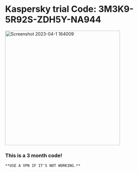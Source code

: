   # Kaspersky trial Code: 3M3K9-5R92S-ZDH5Y-NA944

<img width="371" alt="Screenshot 2023-04-1 164009" src="https://user-images.githubusercontent.com/123305689/231231145-effed7cd-786d-4e5f-a94a-f8a831abf54f.png">

### This is a 3 month code!
    **USE A VPN IF IT'S NOT WORKING.**

